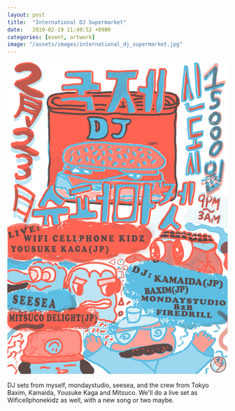 ```yaml
---
layout: post
title:  "International DJ Supermarket"
date:   2019-02-19 11:49:52 +0900
categories: [event, artwork]
image: "/assets/images/international_dj_supermarket.jpg"
---
```


<img src="/assets/images/international_dj_supermarket.jpg">

DJ sets from myself, mondaystudio, seesea, and the crew from Tokyo Baxim, Kamaida, Yousuke Kaga and Mitsuco. We'll do a live set as Wificellphonekidz as well, with a new song or two maybe.
